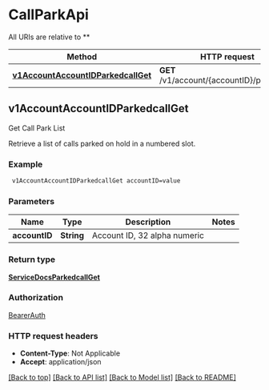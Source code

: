# CallParkApi

All URIs are relative to **

Method | HTTP request | Description
------------- | ------------- | -------------
[**v1AccountAccountIDParkedcallGet**](CallParkApi.md#v1AccountAccountIDParkedcallGet) | **GET** /v1/account/{accountID}/parkedcall | Get Call Park List



## v1AccountAccountIDParkedcallGet

Get Call Park List

Retrieve a list of calls parked on hold in a numbered slot.

### Example

```bash
 v1AccountAccountIDParkedcallGet accountID=value
```

### Parameters


Name | Type | Description  | Notes
------------- | ------------- | ------------- | -------------
 **accountID** | **String** | Account ID, 32 alpha numeric |

### Return type

[**ServiceDocsParkedcallGet**](ServiceDocsParkedcallGet.md)

### Authorization

[BearerAuth](../README.md#BearerAuth)

### HTTP request headers

- **Content-Type**: Not Applicable
- **Accept**: application/json

[[Back to top]](#) [[Back to API list]](../README.md#documentation-for-api-endpoints) [[Back to Model list]](../README.md#documentation-for-models) [[Back to README]](../README.md)

